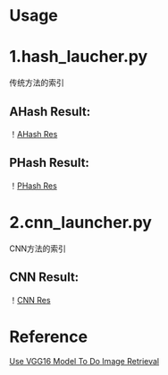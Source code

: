 # Usage
1.hash_laucher.py
====
传统方法的索引

AHash Result:
----
！[AHash Res](https://github.com/Tilltu/ImageRetrieval/blob/master/result/ahash_res.png)
   


PHash Result:
----
！[PHash Res](https://github.com/Tilltu/ImageRetrieval/blob/master/result/phash_res.jpeg)

2.cnn_launcher.py
====
CNN方法的索引

CNN Result:
----
！[CNN Res](https://github.com/Tilltu/ImageRetrieval/blob/master/result/cnn_res.png)











# Reference
[Use VGG16 Model To Do Image Retrieval](https://github.com/willard-yuan/flask-keras-cnn-image-retrieval)
